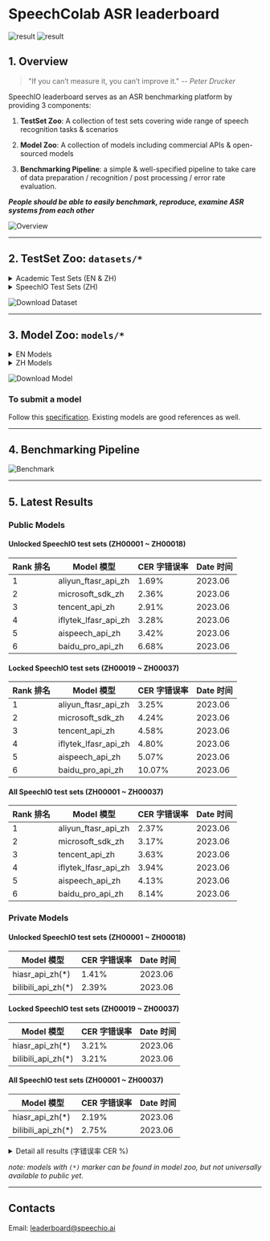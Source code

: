 # SpeechColab ASR leaderboard

![result](misc/SpeechIO_TIOBE_2023_06.png)
![result](misc/SpeechColab_ASR_EN_2022_10.png)

## 1. Overview

> "If you can’t measure it, you can’t improve it." -- *Peter Drucker*

SpeechIO leaderboard serves as an ASR benchmarking platform by providing 3 components:

1. **TestSet Zoo**: A collection of test sets covering wide range of speech recognition tasks & scenarios

2. **Model Zoo**: A collection of models including commercial APIs & open-sourced models

3. **Benchmarking Pipeline**: a simple & well-specified pipeline to take care of data preparation / recognition / post processing / error rate evaluation.

_**People should be able to easily benchmark, reproduce, examine ASR systems from each other**_

![Overview](misc/overview.png)

---

## 2. TestSet Zoo: `datasets/*`

<details><summary> Academic Test Sets (EN & ZH)  </summary><p>

| 已公开 <br> UNLOCKED | 编号 <br> DATASET_ID | 说明 <br> DESCRIPTION | 语言 <br> LANGUAGE |
| --- | --- | --- | --- |
| &check; | AISHELL1_TEST | test set of AISHELL-1 | zh |
| &check; | AISHELL2_IOS_TEST | test set of AISHELL-2 (iOS channel) | zh |
| &check; | AISHELL2_ANDROID_TEST | test set of AISHELL-2 (Android channel) | zh |
| &check; | AISHELL2_MIC_TEST | test set of AISHELL-2 (Microphone channel) | zh |
| &check; | ALIMEETING_EVAL_NEAR_FIELD | [AliMeeting](https://www.openslr.org/119/) | zh |
| &check; | ALIMEETING_TEST_NEAR_FIELD | [AliMeeting](https://www.openslr.org/119/) | zh |
| &check; | ALIMEETING_EVAL_FAR_FIELD | [AliMeeting](https://www.openslr.org/119/) | zh |
| &check; | ALIMEETING_TEST_FAR_FIELD | [AliMeeting](https://www.openslr.org/119/) | zh |
| &check; | LIBRISPEECH_TEST_CLEAN | "test_clean" set of [LibriSpeech](https://www.openslr.org/12) | en |
| &check; | LIBRISPEECH_TEST_OTHER | "test_other" set of [LibriSpeech](https://www.openslr.org/12) | en |
| &check; | TEDLIUM_RELEASE3_LEGACY_DEV | tedlium release 3, legacy dir dev set [TEDLium3](https://www.openslr.org/51/) | en |
| &check; | TEDLIUM_RELEASE3_LEGACY_TEST | tedlium release 3, legacy dir test set [TEDLium3](https://www.openslr.org/51/) | en |
| &check; | GIGASPEECH_V1.0.0_DEV | dev set of [GigaSpeech](https://github.com/SpeechColab/GigaSpeech) | en |
| &check; | GIGASPEECH_V1.0.0_TEST | test set of [GigaSpeech](https://github.com/SpeechColab/GigaSpeech) | en |
| &check; | VOXPOPULI_V1.0_EN_DEV | dev set of [VoxPopuli](https://github.com/facebookresearch/voxpopuli) | en |
| &check; | VOXPOPULI_V1.0_EN_TEST | test set of [VoxPopuli](https://github.com/facebookresearch/voxpopuli) | en |
| &check; | VOXPOPULI_V1.0_EN_ACCENTED_TEST | accented test set of [VoxPopuli](https://github.com/facebookresearch/voxpopuli) | en |
| &check; | COMMON_VOICE_V11.0_DEV | dev set of [Common Voice](https://commonvoice.mozilla.org/en/datasets) | en |
| &check; | COMMON_VOICE_V11.0_TEST | test set of [Common Voice](https://commonvoice.mozilla.org/en/datasets) | en |

</p></details>

<details><summary> SpeechIO Test Sets (ZH) </summary><p>

```
SpeechIO test sets are carefully curated by SpeechIO authors, crawled from publicly available sources (Youtube, TV programs, Podcast etc), covering various well-known scenarios and topics, transcribed by payed professional annotators.
```

| 已公开 <br> UNLOCKED | 编号 <br> DATASET_ID | 名称 <br> NAME | 场景 <br> SCENARIO | 内容领域 <br> TOPIC | 时长 <br> HOURS | 难度(1-5) <br> DIFFICULTY  |
| --- | --- | --- | --- | --- | --- | --- |
| &check; |SPEECHIO_ASR_ZH00000| 调试集 <br> for debugging | 视频会议、论坛演讲 <br> conference & speech | 经济、货币、金融 <br> economy, currency, finance | 1.0 | ★★☆ |
| &check; |SPEECHIO_ASR_ZH00001| 新闻联播 | 新闻播报 <br> TV News | 时政 <br> news & politics | 9 | ★ |
| &check; |SPEECHIO_ASR_ZH00002| 鲁豫有约 | 访谈电视节目 <br> TV interview | 名人工作/生活 <br> celebrity & film & music & daily | 3 | ★★☆ |
| &check; |SPEECHIO_ASR_ZH00003| 天下足球 | 专题电视节目 <br> TV program | 足球 <br> Sports & Football & Worldcup | 2.7 | ★★☆ |
| &check; |SPEECHIO_ASR_ZH00004| 罗振宇跨年演讲 | 会场演讲 <br> Stadium Public Speech | 社会、人文、商业 <br> Society & Culture & Business Trend | 2.7 | ★★ |
| &check; |SPEECHIO_ASR_ZH00005| 李永乐讲堂 | 在线教育 <br> Online Education | 科普 <br> Popular Science | 4.4 | ★★★ |
| &check; |SPEECHIO_ASR_ZH00006| 王者荣耀 <br> 张大仙 & 骚白 | 直播 <br> Live Broadcasting | 游戏 <br> Game | 1.6 | ★★★☆ |
| &check; |SPEECHIO_ASR_ZH00007| 直播带货 <br> 李佳琪 & 薇娅 | 直播 <br> Live Broadcasting | 电商、美妆 <br> Makeup & Online shopping/advertising | 0.9 | ★★★★☆ |
| &check; |SPEECHIO_ASR_ZH00008| 老罗语录 | 线下培训 <br> Offline lecture | 段子、做人 <br> Life & Purpose & Ethics | 1.3 | ★★★★☆ |
| &check; |SPEECHIO_ASR_ZH00009| 故事FM | 播客 <br> Podcast | 人生故事、见闻 <br> Ordinary Life Story Telling | 4.5 | ★★☆ |
| &check; |SPEECHIO_ASR_ZH00010| 创业内幕 | 播客 <br> Podcast | 创业、产品、投资 <br> Startup & Enterprenuer & Product & Investment | 4.2 | ★★☆ |
| &check; |SPEECHIO_ASR_ZH00011| 罗翔刑法法考 | 在线教育 <br> Online Education | 法律 法考 <br> Law & Lawyer Qualification Exams | 3.4 | ★★☆ |
| &check; |SPEECHIO_ASR_ZH00012| 张雪峰考研 | 在线教育 <br> Online Education | 考研 高校报考 <br> University & Graduate School Entrance Exams | 3.4 | ★★★☆ |
| &check; |SPEECHIO_ASR_ZH00013| 谷阿莫 <br> 牛叔说电影 | 短视频 <br> VLog | 电影剪辑 <br> Movie Cuts | 1.8 | ★★★ |
| &check; |SPEECHIO_ASR_ZH00014| 贫穷料理 <br> 琼斯爱生活 | 短视频 <br> VLog | 美食、烹饪 <br> Food & Cooking & Gourmet | 1 | ★★★☆ |
| &check; |SPEECHIO_ASR_ZH00015| 单田芳 白眉大侠 | 评书 <br> Traditional Podcast | 江湖、武侠 <br> Kongfu Fiction | 2.2 | ★★☆ |
| &check; |SPEECHIO_ASR_ZH00016| 德云社演出 | 剧场相声 <br> Theater Crosstalk Show | 包袱段子 <br> Funny Stories | 1 | ★★★ |
| &check; |SPEECHIO_ASR_ZH00017| 吐槽大会 | 脱口秀电视节目 <br> Standup Comedy | 明星糗事 <br> Celebrity Jokes | 1.8 | ★★☆ |
| &check; |SPEECHIO_ASR_ZH00018| 小猪佩奇 <br> 熊出没 | 少儿动画 <br> Children Cartoon | 童话故事、日常 <br> Fairy Tale | 0.9 | ★☆ |
| &cross; |SPEECHIO_ASR_ZH00019| CCTV5 NBA 转播 | 体育赛事解说 <br> Sports Game Live | 篮球、NBA <br> NBA Game | 0.7 | ★★★ |
| &cross; |SPEECHIO_ASR_ZH00020| 篮球人物 | 纪录片 <br> Documentary | 篮球明星、成长 <br> NBA Super Stars' Life & History | 2.2 | ★★ |
| &cross; |SPEECHIO_ASR_ZH00021| 汽车之家评测 | 短视频 <br> VLog | 汽车测评 <br> Car benchmarks, Road driving test | 1.7 | ★★★☆ |
| &cross; |SPEECHIO_ASR_ZH00022| 小艾大叔 豪宅带看 | 短视频 <br> VLog | 房地产、豪宅 <br> Realestate, Mansion tour | 1.7 | ★★★ |
| &cross; |SPEECHIO_ASR_ZH00023| 无聊开箱 <br> Zealer评测 | 短视频 <br> VLog | 产品开箱评测 <br> Unboxing | 2 | ★★★ |
| &cross; |SPEECHIO_ASR_ZH00024| 付老师种植技术 | 短视频 <br> VLog | 农业、种植 <br> Agriculture, Planting | 2.7 | ★★★☆ |
| &cross; |SPEECHIO_ASR_ZH00025| 石国鹏讲历史 | 线下培训 <br> Offline lecture | 历史，古希腊哲学 <br> History, Greek philosophy | 1.3 | ★★☆ |
| &cross; |SPEECHIO_ASR_ZH00026| 张震鬼故事 | 广播节目 <br> Broadcasting Program | 鬼故事 <br> Horror Stories | 2.4 | ★★★ |
| &cross; |SPEECHIO_ASR_ZH00027| 华语辩论世界杯 | 辩论赛 <br> Debates Contest | 兴趣、技能、成长 <br> Hobby, Skill, Growth | 1.4 | ★★★ |
| &cross; |SPEECHIO_ASR_ZH00028| 时政现场同传 | 同声传译 <br> Simultaneous Translation | 时政、社会公共治理 <br> News & Events on Public Governance | 2.1 | ★★★☆ |
| &cross; |SPEECHIO_ASR_ZH00029| 港台明星访谈 <br> 周杰伦,曾志伟 <br> 张家辉,陈小春 <br> 周星驰 | 口音(港台) <br> HongKong/Taiwan Accents | 娱乐、生活、演艺 <br> Entertainment, Acting, Musics | 1.5 | ★★★☆ |
| &cross; |SPEECHIO_ASR_ZH00030| 世界青年说 | 口音(老外) <br> Foreigner Accents | 异国文化比较 <br> Cultural Difference | 2 | ★★★☆ |
| &cross; |SPEECHIO_ASR_ZH00031| 东方甄选 | 直播 <br> broadcast | 带货，英语教学 <br> Online advertising & English Education | 2.4 | ★★★☆ |
| &cross; |SPEECHIO_ASR_ZH00032| 郎朗钢琴课 | 长视频 <br> long-form video | 音乐乐理，钢琴 <br> Music & piano | 1.7 | ★★☆ |
| &cross; |SPEECHIO_ASR_ZH00033| 老石谈芯 | 短视频 <br> VLog | 芯片 <br> chips | 2.8 | ★★★ |
| &cross; |SPEECHIO_ASR_ZH00034| 电丸科技AK | 短视频 <br> VLog | 网络 IT <br> Internet tech, IT | 1.4 | ★★★☆ |
| &cross; |SPEECHIO_ASR_ZH00035| 新氧医美 | 短视频 <br> VLog | 医疗美容 <br> Medical Cosmetology | 1.4 | ★★ |
| &cross; |SPEECHIO_ASR_ZH00036| 交通广播 | 交通广播 <br> traffic radio | 路况，娱乐 <br> Traffics | 1.2 | ★★★☆ |
| &cross; |SPEECHIO_ASR_ZH00037| 老俞闲聊 | 在线会议 <br> Online meeting | 闲聊 <br> chat | 2.4 | ★★★ |

</p></details>

![Download Dataset](misc/download_dataset.png)

---

## 3. Model Zoo: `models/*`

<details><summary> EN Models </summary><p>

| 编号 <br> MODEL_ID | 类型 <br> TYPE | 厂商/作者 <br> PROVIDER/AUTHOR | 简介 <br> DESCRIPTION | 链接 <br> URL |
| --- | --- | --- | --- | --- |
| [aliyun_api_en](models/aliyun_api_en/) | Cloud | Alibaba | | [link](https://www.alibabacloud.com/product/intelligent-speech-interaction) |
| [amazon_api_en](models/amazon_api_en/) | Cloud | Amazon AWS | | [link](https://aws.amazon.com/cn/transcribe/) |
| [baidu_api_en](models/baidu_api_en/) | Cloud | Baidu | | [link](https://cloud.baidu.com/product/speech/asr) |
| [google_api_en](models/google_api_en/) | Cloud | Google | | [link](https://cloud.google.com/speech-to-text) |
| [google_USM_en](models/google_USM_en/) | Cloud | Google | | [request access](https://sites.research.google/usm/) |
| [microsoft_sdk_en](models/microsoft_sdk_en/) | Cloud | Microsoft Azure | | [link](https://azure.microsoft.com/en-us/services/cognitive-services/speech-to-text/) |
| [tencent_api_en](models/tencent_api_en/) | Cloud | Tencent | | [link](https://cloud.tencent.com/product/asr) |
| coqui_model_en | Local <br> | [coqui](https://coqui.ai/) | | [link](https://coqui.ai/models)|
| deepspeech_model_en | Local <br> | [deepspeech](https://github.com/mozilla/DeepSpeech) | | [link](https://github.com/mozilla/DeepSpeech/releases/tag/v0.9.3)
| k2_gigaspeech | Local <br> | [k2-fsa](https://github.com/k2-fsa) | | [link](https://huggingface.co/wgb14/icefall-asr-gigaspeech-pruned-transducer-stateless2) |
| nemo_conformer_ctc_large_en | Local <br> | [NVidia NeMo](https://github.com/NVIDIA/NeMo) | | [link](https://catalog.ngc.nvidia.com/orgs/nvidia/teams/nemo/models/stt_en_conformer_ctc_large)|
| nemo_conformer_transducer_xlarge_en | Local <br> | [NVidia NeMo](https://github.com/NVIDIA/NeMo) | | [link](https://catalog.ngc.nvidia.com/orgs/nvidia/teams/nemo/models/stt_en_conformer_transducer_xlarge)|
| vosk_model_en | Local <br> | [alphacephei](https://alphacephei.com/vosk) | | [link](https://alphacephei.com/vosk/models) |
| vosk_model_en_large | Local <br> | [alphacephei](https://alphacephei.com/vosk) | | [link](https://alphacephei.com/vosk/models) |
| whisper_large | Local <br> | [OpenAI](https://github.com/openai/whisper) | | [link](https://openaipublic.azureedge.net/main/whisper/models/e4b87e7e0bf463eb8e6956e646f1e277e901512310def2c24bf0e11bd3c28e9a/large.pt) |
| whisper_large_v2 | Local <br> | [OpenAI](https://github.com/openai/whisper) | | [link](https://openaipublic.azureedge.net/main/whisper/models/81f7c96c852ee8fc832187b0132e569d6c3065a3252ed18e56effd0b6a73e524/large-v2.pt) |
| data2vec_audio_large_ft_libri_960h | Local | [Facebook AI](https://huggingface.co/facebook) | | [link](https://huggingface.co/facebook/data2vec-audio-large-960h) |
| hubert_xlarge_ft_libri_960h | Local | [Facebook AI](https://huggingface.co/facebook) | | [link](https://huggingface.co/facebook/hubert-xlarge-ls960-ft) |
| wav2vec2_large_robust_ft_libri_960h | Local | [Facebook AI](https://huggingface.co/facebook) | | [link](https://huggingface.co/facebook/wav2vec2-large-robust-ft-libri-960h) |
| wavlm_base_plus_ft_libri_clean_100h | Local | [Microsoft](https://huggingface.co/microsoft) <br> [patrickvonplaten](https://huggingface.co/patrickvonplaten) | | [link](https://huggingface.co/patrickvonplaten/wavlm-libri-clean-100h-base-plus) |


</p></details>

<details><summary> ZH Models </summary><p>

Cloud Models

| 编号 <br> MODEL_ID | 类型 <br> TYPE | 厂商 <br> PROVIDER | 简介 <br> DESCRIPTION | 链接 <br> URL |
| --- | --- | --- | --- | --- |
| [aispeech_api_zh](models/aispeech_api_zh/) | Cloud | 思必驰 <br> AISpeech | 思必驰开放平台 | [link](https://cloud.aispeech.com) |
| [aliyun_api_zh](models/aliyun_api_zh/) | Cloud | 阿里巴巴 <br> Alibaba | 阿里云 - 一句话识别 | [link](https://ai.aliyun.com/nls/asr) |
| [aliyun_ftasr_api_zh](models/aliyun_ftasr_api_zh/) | Cloud | 阿里巴巴 <br> Alibaba | 阿里云 - 文件识别(非流式) | [link](https://ai.aliyun.com/nls/asr) |
| [baidu_pro_api_zh](models/baidu_pro_api_zh/) | Cloud | 百度 <br> Baidu | 百度智能云 <br> (极速版) | [link](https://cloud.baidu.com/product/speech/asr) |
| [bilibili_api_zh](models/bilibili_api_zh/) | Cloud | 哔哩哔哩 <br> bilibili | 哔哩哔哩AI开放平台 | not available yet |
| [hiasr_api_zh](models/hiasr_api_zh/) | Cloud | 喜马拉雅 <br> ximalaya | 喜马拉雅AI开放平台 <br> (转写,非流式) | not available yet |
| [iflytek_lfasr_api_zh](models/iflytek_lfasr_api_zh/) | Cloud | 讯飞 <br> IFlyTek | 讯飞开放平台 <br> (转写,非流式) | [link](https://www.xfyun.cn/services/lfasr) |
| [microsoft_sdk_zh](models/microsoft_sdk_zh/) | Cloud | 微软 <br> Microsoft | Azure <br> (流式) | [link](https://azure.microsoft.com/zh-cn/services/cognitive-services/speech-services/) |
| [microsoft_batch_zh](models/microsoft_batch_zh/) | Cloud | 微软 <br> Microsoft | Azure <br> (离线转写) | [link](https://learn.microsoft.com/zh-cn/azure/ai-services/speech-service/batch-transcription/) |
| [tencent_api_zh](models/tencent_api_zh/) | Cloud | 腾讯 <br> Tencent | 腾讯云 | [link](https://cloud.tencent.com/product/asr) |
| [yitu_api_zh](models/yitu_api_zh/) | Cloud | 依图 <br> YituTech |依图语音开放平台 | [link](https://speech.yitutech.com) |

Local Models

| 编号 <br> MODEL_ID | 类型 <br> TYPE | 作者 <br> AUTHOR | 简介 <br> DESCRIPTION |
| --- | --- | --- | --- |
| speechio_kaldi_multicn | Local | Xingyu NA(那兴宇) | Kaldi multi_cn [recipe](https://github.com/kaldi-asr/kaldi/tree/master/egs/multi_cn/s5) |
| vosk_model_cn | Local | [alphacephei](https://alphacephei.com/vosk) | Chinese engine of [Vosk](https://alphacephei.com/vosk/models) |
| paraformer_large_offline_zh | Local | [modelscope](https://www.modelscope.cn/models/damo/speech_paraformer-large-vad-punc_asr_nat-zh-cn-16k-common-vocab8404-pytorch/summary) | Paraformer, default Chinese 16k model, offline, support long-form audio recognition |

</p></details>

![Download Model](misc/download_model.png)

### To submit a model
Follow this [specification](HOW_TO_SUBMIT.md). Existing models are good references as well.

---

## 4. Benchmarking Pipeline
![Benchmark](misc/benchmark.png)

---

## 5. Latest Results

### Public Models
#### **Unlocked** SpeechIO test sets (ZH00001 ~ ZH00018)
| Rank 排名 | Model 模型 | CER 字错误率 | Date 时间 |
| --- | --- | --- | --- |
| 1 | aliyun_ftasr_api_zh | 1.69% | 2023.06 |
| 2 | microsoft_sdk_zh | 2.36% | 2023.06 |
| 3 | tencent_api_zh | 2.91% | 2023.06 |
| 4 | iflytek_lfasr_api_zh | 3.28% | 2023.06 |
| 5 | aispeech_api_zh | 3.42% | 2023.06 |
| 6 | baidu_pro_api_zh | 6.68% | 2023.06 |

#### **Locked** SpeechIO test sets (ZH00019 ~ ZH00037)
| Rank 排名 | Model 模型 | CER 字错误率 | Date 时间 |
| --- | --- | --- | --- |
| 1 | aliyun_ftasr_api_zh | 3.25% | 2023.06 |
| 2 | microsoft_sdk_zh | 4.24% | 2023.06 |
| 3 | tencent_api_zh | 4.58% | 2023.06 |
| 4 | iflytek_lfasr_api_zh | 4.80% | 2023.06 |
| 5 | aispeech_api_zh | 5.07% | 2023.06 |
| 6 | baidu_pro_api_zh | 10.07% | 2023.06 |

#### **All** SpeechIO test sets (ZH00001 ~ ZH00037)
| Rank 排名 | Model 模型 | CER 字错误率 | Date 时间 |
| --- | --- | --- | --- |
| 1 | aliyun_ftasr_api_zh | 2.37% | 2023.06 |
| 2 | microsoft_sdk_zh | 3.17% | 2023.06 |
| 3 | tencent_api_zh | 3.63% | 2023.06 |
| 4 | iflytek_lfasr_api_zh | 3.94% | 2023.06 |
| 5 | aispeech_api_zh | 4.13% | 2023.06 |
| 6 | baidu_pro_api_zh | 8.14% | 2023.06 |

### Private Models
#### **Unlocked** SpeechIO test sets (ZH00001 ~ ZH00018)
| Model 模型 | CER 字错误率 | Date 时间 |
| --- | --- |---------|
| hiasr_api_zh(*) | 1.41% | 2023.06 |
| bilibili_api_zh(*) | 2.39% | 2023.06 |

#### **Locked** SpeechIO test sets (ZH00019 ~ ZH00037)
| Model 模型 | CER 字错误率 | Date 时间 |
| --- |----------|---------|
| hiasr_api_zh(*) | 3.21% | 2023.06 |
| bilibili_api_zh(*) | 3.21%    | 2023.06 |

#### **All** SpeechIO test sets (ZH00001 ~ ZH00037)
| Model 模型 | CER 字错误率 | Date 时间 |
| --- | --- |---------|
| hiasr_api_zh(*) | 2.19% | 2023.06 |
| bilibili_api_zh(*) | 2.75% | 2023.06 |

<details><summary> Detail all results (字错误率 CER %) </summary><p>

| Test Set ID | 测试场景&内容领域 | bilibili_api_zh | Date 时间 |
| --- | --- | --- | --- |
| SPEECHIO_ASR_ZH00001 | 新闻联播 | 0.57 | 2023.06 |
| SPEECHIO_ASR_ZH00002 | 访谈 鲁豫有约 | 2.81 | 2023.06 |
| SPEECHIO_ASR_ZH00003 | 电视节目 天下足球 | 0.91 | 2023.06 |
| SPEECHIO_ASR_ZH00004 | 场馆演讲 罗振宇跨年 | 1.57 | 2023.06 |
| SPEECHIO_ASR_ZH00005 | 在线教育 李永乐 科普 | 1.44 | 2023.06 |
| SPEECHIO_ASR_ZH00006 | 直播 王者荣耀 张大仙&骚白 | 5.69 | 2023.06 |
| SPEECHIO_ASR_ZH00007 | 直播 带货 李佳琪&薇娅 | 6.45 | 2023.06 |
| SPEECHIO_ASR_ZH00008 | 线下培训 老罗语录 | 3.81 | 2023.06 |
| SPEECHIO_ASR_ZH00009 | 播客 故事FM | 3.22 | 2023.06 |
| SPEECHIO_ASR_ZH00010 | 播客 创业内幕 | 3.55 | 2023.06 |
| SPEECHIO_ASR_ZH00011 | 在线教育 罗翔 刑法法考 | 1.81 | 2023.06 |
| SPEECHIO_ASR_ZH00012 | 在线教育 张雪峰 考研 | 2.05 | 2023.06 |
| SPEECHIO_ASR_ZH00013 | 短视频 影剪 谷阿莫&牛叔说电影 | 3.01 | 2023.06 |
| SPEECHIO_ASR_ZH00014 | 短视频 美式&烹饪 | 3.61 | 2023.06 |
| SPEECHIO_ASR_ZH00015 | 评书 单田芳 白眉大侠 | 4.64 | 2023.06 |
| SPEECHIO_ASR_ZH00016 | 相声 德云社专场 | 3.04 | 2023.06 |
| SPEECHIO_ASR_ZH00017 | 脱口秀 吐槽大会 | 2.69 | 2023.06 |
| SPEECHIO_ASR_ZH00018 | 少儿卡通 小猪佩奇&熊出没 | 1.86 | 2023.06 |
| SPEECHIO_ASR_ZH00019 | 体育赛事解说 NBA比赛 | 2.32 | 2023.06 |
| SPEECHIO_ASR_ZH00020 | 纪录片 篮球人物 | 1.55 | 2023.06 |
| SPEECHIO_ASR_ZH00021 | 短视频 汽车之家 汽车评测 | 1.70 | 2023.06 |
| SPEECHIO_ASR_ZH00022 | 短视频 小艾大叔 豪宅带看 | 3.44 | 2023.06 |
| SPEECHIO_ASR_ZH00023 | 短视频 开箱视频 Zeal&无聊开箱 | 2.18 | 2023.06 |
| SPEECHIO_ASR_ZH00024 | 短视频 付老师 农业种植 | 4.92 | 2023.06 |
| SPEECHIO_ASR_ZH00025 | 线下课堂 石国鹏 古希腊哲学 | 3.27 | 2023.06 |
| SPEECHIO_ASR_ZH00026 | 广播电台节目 张震鬼故事 | 3.59 | 2023.06 |
| SPEECHIO_ASR_ZH00027 | 华语大学生辩论赛 兴趣，技能，成长 | 2.15 | 2023.06 |
| SPEECHIO_ASR_ZH00028 | 同声传译：时政&社会公共治理 | 1.97 | 2023.06 |
| SPEECHIO_ASR_ZH00029 | 港台口音：港台明星访谈 | 4.10 | 2023.06 |
| SPEECHIO_ASR_ZH00030 | 老外口音：《世界青年说》 | 3.93 | 2023.06 |
| SPEECHIO_ASR_ZH00031 | 直播带货 东方甄选 | 3.85 | 2023.06 |
| SPEECHIO_ASR_ZH00032 | 音乐 郎朗钢琴课 | 3.90 | 2023.06 |
| SPEECHIO_ASR_ZH00033 | 芯片 老石谈芯 | 2.65 | 2023.06 |
| SPEECHIO_ASR_ZH00034 | 网络IT 电丸科技AK | 5.74 | 2023.06 |
| SPEECHIO_ASR_ZH00035 | 新氧医美 | 1.21 | 2023.06 |
| SPEECHIO_ASR_ZH00036 | 交通广播 信不信由你 | 6.27 | 2023.06 |
| SPEECHIO_ASR_ZH00037 | 在线会议聊天 老俞闲话 | 2.94 | 2023.06 |

</p></details>

_note: models with `(*)` marker can be found in model zoo, but not universally available to public yet._

---

## Contacts
Email: leaderboard@speechio.ai
